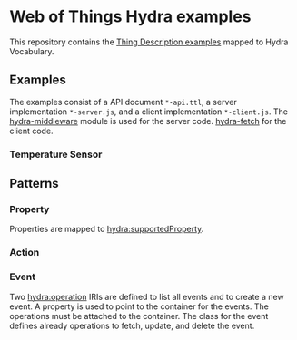 # Web of Things Hydra examples

This repository contains the [Thing Description examples](http://w3c.github.io/wot/current-practices/wot-practices.html#td-examples) mapped to Hydra Vocabulary.

## Examples

The examples consist of a API document `*-api.ttl`, a server implementation `*-server.js`, and a client implementation `*-client.js`.
The [hydra-middleware](https://github.com/bergos/hydra-middleware) module is used for the server code.
[hydra-fetch](https://github.com/bergos/hydra-fetch) for the client code.

### Temperature Sensor

## Patterns

### Property

Properties are mapped to [hydra:supportedProperty](https://www.hydra-cg.com/spec/latest/core/#hydra:supportedProperty).

### Action

### Event

Two [hydra:operation](https://www.hydra-cg.com/spec/latest/core/#hydra:Operation) IRIs are defined to list all events and to create a new event.
A property is used to point to the container for the events.
The operations must be attached to the container.
The class for the event defines already operations to fetch, update, and delete the event.
